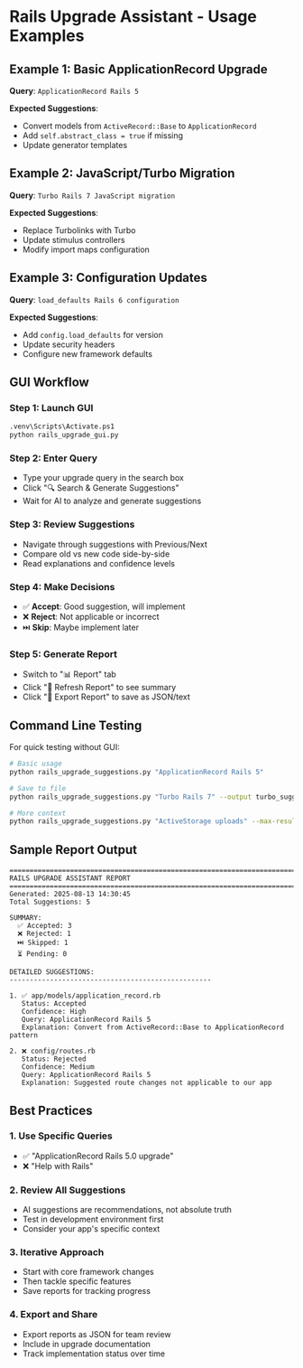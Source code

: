 # Rails Upgrade Assistant - Usage Examples

## Example 1: Basic ApplicationRecord Upgrade

**Query**: `ApplicationRecord Rails 5`

**Expected Suggestions**:
- Convert models from `ActiveRecord::Base` to `ApplicationRecord`
- Add `self.abstract_class = true` if missing
- Update generator templates

## Example 2: JavaScript/Turbo Migration

**Query**: `Turbo Rails 7 JavaScript migration`

**Expected Suggestions**:
- Replace Turbolinks with Turbo
- Update stimulus controllers
- Modify import maps configuration

## Example 3: Configuration Updates

**Query**: `load_defaults Rails 6 configuration`

**Expected Suggestions**:
- Add `config.load_defaults` for version
- Update security headers
- Configure new framework defaults

## GUI Workflow

### Step 1: Launch GUI
```bash
.venv\Scripts\Activate.ps1
python rails_upgrade_gui.py
```

### Step 2: Enter Query
- Type your upgrade query in the search box
- Click "🔍 Search & Generate Suggestions"
- Wait for AI to analyze and generate suggestions

### Step 3: Review Suggestions
- Navigate through suggestions with Previous/Next
- Compare old vs new code side-by-side
- Read explanations and confidence levels

### Step 4: Make Decisions
- ✅ **Accept**: Good suggestion, will implement
- ❌ **Reject**: Not applicable or incorrect
- ⏭️ **Skip**: Maybe implement later

### Step 5: Generate Report
- Switch to "📊 Report" tab
- Click "🔄 Refresh Report" to see summary
- Click "💾 Export Report" to save as JSON/text

## Command Line Testing

For quick testing without GUI:

```bash
# Basic usage
python rails_upgrade_suggestions.py "ApplicationRecord Rails 5"

# Save to file
python rails_upgrade_suggestions.py "Turbo Rails 7" --output turbo_suggestions.json

# More context
python rails_upgrade_suggestions.py "ActiveStorage uploads" --max-results 8
```

## Sample Report Output

```
================================================================================
RAILS UPGRADE ASSISTANT REPORT
================================================================================
Generated: 2025-08-13 14:30:45
Total Suggestions: 5

SUMMARY:
  ✅ Accepted: 3
  ❌ Rejected: 1
  ⏭️ Skipped: 1
  ⏳ Pending: 0

DETAILED SUGGESTIONS:
--------------------------------------------------

1. ✅ app/models/application_record.rb
   Status: Accepted
   Confidence: High
   Query: ApplicationRecord Rails 5
   Explanation: Convert from ActiveRecord::Base to ApplicationRecord pattern

2. ❌ config/routes.rb  
   Status: Rejected
   Confidence: Medium
   Query: ApplicationRecord Rails 5
   Explanation: Suggested route changes not applicable to our app
```

## Best Practices

### 1. Use Specific Queries
- ✅ "ApplicationRecord Rails 5.0 upgrade"
- ❌ "Help with Rails"

### 2. Review All Suggestions
- AI suggestions are recommendations, not absolute truth
- Test in development environment first
- Consider your app's specific context

### 3. Iterative Approach
- Start with core framework changes
- Then tackle specific features
- Save reports for tracking progress

### 4. Export and Share
- Export reports as JSON for team review
- Include in upgrade documentation
- Track implementation status over time

